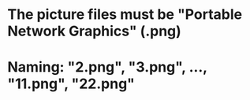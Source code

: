 # The picture files must be "Portable Network Graphics" (.png)
# Naming: "2.png", "3.png", ..., "11.png", "22.png"